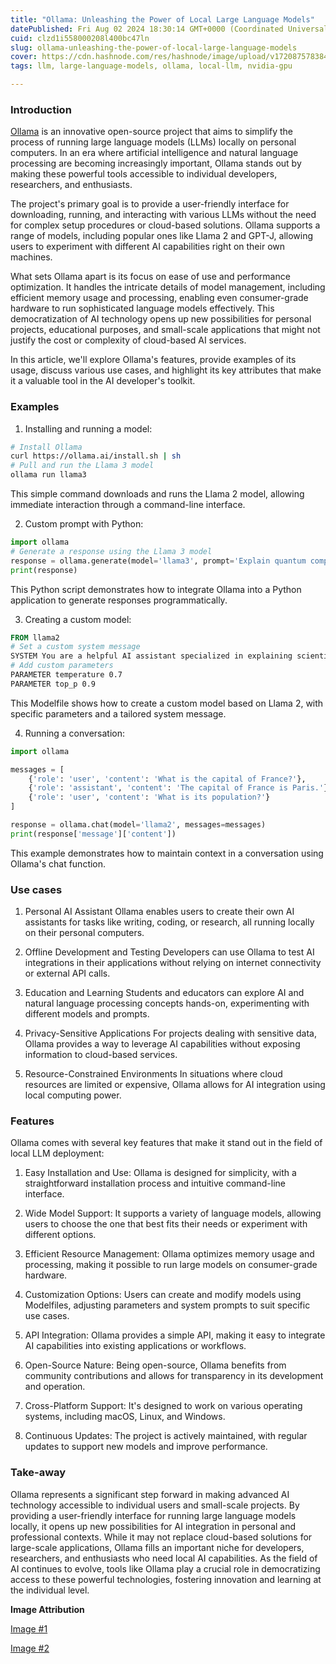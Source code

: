 ```yaml
---
title: "Ollama: Unleashing the Power of Local Large Language Models"
datePublished: Fri Aug 02 2024 18:30:14 GMT+0000 (Coordinated Universal Time)
cuid: clzd1i558000208l400bc47ln
slug: ollama-unleashing-the-power-of-local-large-language-models
cover: https://cdn.hashnode.com/res/hashnode/image/upload/v1720875783844/cf6fee8b-8c98-4c88-8e39-faa4091e9572.png
tags: llm, large-language-models, ollama, local-llm, nvidia-gpu

---
```


### Introduction

[Ollama](https://ollama.ai/) is an innovative open-source project that aims to simplify the process of running large language models (LLMs) locally on personal computers. In an era where artificial intelligence and natural language processing are becoming increasingly important, Ollama stands out by making these powerful tools accessible to individual developers, researchers, and enthusiasts.

The project's primary goal is to provide a user-friendly interface for downloading, running, and interacting with various LLMs without the need for complex setup procedures or cloud-based solutions. Ollama supports a range of models, including popular ones like Llama 2 and GPT-J, allowing users to experiment with different AI capabilities right on their own machines.

What sets Ollama apart is its focus on ease of use and performance optimization. It handles the intricate details of model management, including efficient memory usage and processing, enabling even consumer-grade hardware to run sophisticated language models effectively. This democratization of AI technology opens up new possibilities for personal projects, educational purposes, and small-scale applications that might not justify the cost or complexity of cloud-based AI services.

In this article, we'll explore Ollama's features, provide examples of its usage, discuss various use cases, and highlight its key attributes that make it a valuable tool in the AI developer's toolkit.

### Examples

1. Installing and running a model:
    

```bash
# Install Ollama
curl https://ollama.ai/install.sh | sh
# Pull and run the Llama 3 model
ollama run llama3
```

This simple command downloads and runs the Llama 2 model, allowing immediate interaction through a command-line interface.

2. Custom prompt with Python:
    

```python
import ollama
# Generate a response using the Llama 3 model
response = ollama.generate(model='llama3', prompt='Explain quantum computing in simple terms.')
print(response)
```

This Python script demonstrates how to integrate Ollama into a Python application to generate responses programmatically.

3. Creating a custom model:
    

```dockerfile
FROM llama2
# Set a custom system message
SYSTEM You are a helpful AI assistant specialized in explaining scientific concepts.
# Add custom parameters
PARAMETER temperature 0.7
PARAMETER top_p 0.9
```

This Modelfile shows how to create a custom model based on Llama 2, with specific parameters and a tailored system message.

4. Running a conversation:
    

```python
import ollama

messages = [
    {'role': 'user', 'content': 'What is the capital of France?'},
    {'role': 'assistant', 'content': 'The capital of France is Paris.'},
    {'role': 'user', 'content': 'What is its population?'}
]

response = ollama.chat(model='llama2', messages=messages)
print(response['message']['content'])
```

This example demonstrates how to maintain context in a conversation using Ollama's chat function.

### Use cases

1. Personal AI Assistant Ollama enables users to create their own AI assistants for tasks like writing, coding, or research, all running locally on their personal computers.
    
2. Offline Development and Testing Developers can use Ollama to test AI integrations in their applications without relying on internet connectivity or external API calls.
    
3. Education and Learning Students and educators can explore AI and natural language processing concepts hands-on, experimenting with different models and prompts.
    
4. Privacy-Sensitive Applications For projects dealing with sensitive data, Ollama provides a way to leverage AI capabilities without exposing information to cloud-based services.
    
5. Resource-Constrained Environments In situations where cloud resources are limited or expensive, Ollama allows for AI integration using local computing power.
    

### Features

Ollama comes with several key features that make it stand out in the field of local LLM deployment:

1. Easy Installation and Use: Ollama is designed for simplicity, with a straightforward installation process and intuitive command-line interface.
    
2. Wide Model Support: It supports a variety of language models, allowing users to choose the one that best fits their needs or experiment with different options.
    
3. Efficient Resource Management: Ollama optimizes memory usage and processing, making it possible to run large models on consumer-grade hardware.
    
4. Customization Options: Users can create and modify models using Modelfiles, adjusting parameters and system prompts to suit specific use cases.
    
5. API Integration: Ollama provides a simple API, making it easy to integrate AI capabilities into existing applications or workflows.
    
6. Open-Source Nature: Being open-source, Ollama benefits from community contributions and allows for transparency in its development and operation.
    
7. Cross-Platform Support: It's designed to work on various operating systems, including macOS, Linux, and Windows.
    
8. Continuous Updates: The project is actively maintained, with regular updates to support new models and improve performance.
    

### Take-away

Ollama represents a significant step forward in making advanced AI technology accessible to individual users and small-scale projects. By providing a user-friendly interface for running large language models locally, it opens up new possibilities for AI integration in personal and professional contexts. While it may not replace cloud-based solutions for large-scale applications, Ollama fills an important niche for developers, researchers, and enthusiasts who need local AI capabilities. As the field of AI continues to evolve, tools like Ollama play a crucial role in democratizing access to these powerful technologies, fostering innovation and learning at the individual level.

**Image Attribution**

[Image #1](https://ollama.com/)

[Image #2](https://www.freepik.com/free-vector/mother-llama-son-heart_73897362.htm#fromView=search&page=1&position=14&uuid=66cac15b-298b-4a56-940a-f49ee64e64fd)